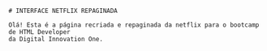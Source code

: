 

	# INTERFACE NETFLIX REPAGINADA
	
	Olá! Esta é a página recriada e repaginada da netflix para o bootcamp de HTML Developer
	da Digital Innovation One.

